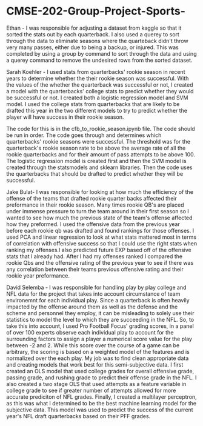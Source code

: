 # CMSE-202-Group-Project-Sports-


Ethan - I was responsible for adjusting a dataset from kaggle so that it sorted the stats out by each quarterback. I also used a querey to sort through the data to eliminate seasons where the quarteback didn't throw very many passes, either due to being a backup, or injured. This was completed by using a group by command to sort through the data and using a querey command to remove the undesired rows from the sorted dataset.


Sarah Koehler - I used stats from quarterbacks' rookie season in recent years to determine whether the their rookie season was successful. With the values of the whether the quarterback was successful or not, I created a model with the quarterbacks' college stats to predict whether they would be successful or not. I created both a logistic regression model and SVM model. I used the college stats from quarterbacks that are likely to be drafted this year in the two different models to try to predict whether the player will have success in their rookie season. 

The code for this is in the cfb_to_rookie_season.ipynb file. The code should be run in order. The code goes through and determines which quarterbacks' rookie seasons were successful. The threshold was for the quarterback's rookie season rate to be above the average rate of all the rookie quarterbacks and for their amount of pass attempts to be above 100. The logistic regression model is created first and then the SVM model is created through the statsmodels and sklearn libraries. Then the code uses the quarterbacks that should be drafted to predict whether they will be successful.


Jake Bulat- I was responsible for looking at how much the efficiency of the offense of the teams that drafted rookie quarter backs affected their preformance in their rookie season. Many times rookie QB's are placed under immense pressure to turn the team around in their first season so I wanted to see how much the previous state of the team's offense affected how they preformed. I used the offensive data from the previous year before each rookie qb was drafted and found rankings for those offenses. I used PCA and linear regression to look at what stats mattered most in terms of correlation with offensive success so that I could use the right stats when ranking my offenses.I also predicted future EXP based off of the offensive stats that I already had. After I had my offenses ranked I compared the rookie Qbs and the offensive rating of the previous year to see if there was any correlation between their teams previous offensive rating and their rookie year preformance.


David Selemba - I was responsible for handling play by play college and NFL data for the project that takes into account circumstance of team environemnt for each individual play. Since a quarterback is often heavily impacted by the offense around them as well as the defense and the scheme and personnel they employ, it can be misleading to solely use their statistics to model the level to which they are succeeding in the NFL. So, to take this into account, I used Pro Football Focus' grading scores, in a panel of over 100 experts observe each individual play to account for the surrounding factors to assign a player a numerical score value for the play between -2 and 2. While this score over the course of a game can be arbitrary, the scoring is based on a weighted model of the features and is normalized over the each play. My job was to find clean appropriate data and creating models that work best for this semi-subjective data. I first created an OLS model that used college grades for overall offensive grade, passing grade, and rushing grade to predict their offense grade in the NFL. I also created a two stage OLS that used attempts as a feature variable in college grade to see if greater number of attempts allowed for more accurate prediciton of NFL grades. Finally, I created a multilayer perceptron, as this was what I determined to be the best machine learning model for the subjective data. This model was used to predict the success of the current year's NFL draft quarterbacks based on their PFF grades.
